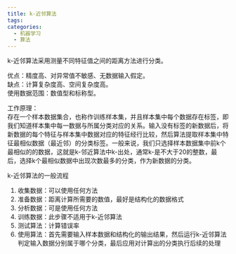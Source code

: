 ```yaml
---
title: k-近邻算法
tags:
categories:
  - 机器学习
  - 算法
---
```


k-近邻算法采用测量不同特征值之间的距离方法进行分类。

优点：精度高、对异常值不敏感、无数据输入假定。  
缺点：计算复杂度高、空间复杂度高。  
使用数据范围：数值型和标称型。

工作原理：  
存在一个样本数据集合，也称作训练样本集，并且样本集中每个数据存在标签，即我们知道样本集中每一数据与所属分类对应的关系。输入没有标签的新数据后，将新数据的每个特征与样本集中数据对应的特征经行比较，然后算法提取样本集中特征最相似数据（最近邻）的分类标签。一般来说，我们只选择样本数据集中前k个最相似的的数据，这就是k-邻近算法中k-出处，通常k-是不大于20的整数，最后，选择k个最相似数据中出现次数最多的分类，作为新数据的分类。

k-近邻算法的一般流程  
1. 收集数据：可以使用任何方法
2. 准备数据：距离计算所需要的数值，最好是结构化的数据格式
3. 分析数据：可是使用任何方法
4. 训练数据：此步骤不适用于k-近邻算法
5. 测试算法：计算错误率
6. 使用算法：首先需要输入样本数据和结构化的输出结果，然后运行k-近邻算法判定输入数据分别属于哪个分类，最后应用对计算出的分类执行后续的处理

